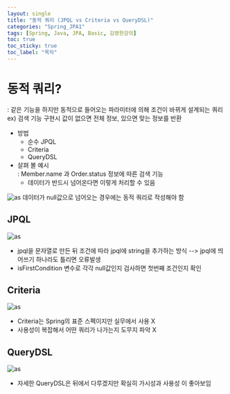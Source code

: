 ```yaml
---
layout: single
title: "동적 쿼리 (JPQL vs Criteria vs QueryDSL)"
categories: "Spring_JPA1"
tags: [Spring, Java, JPA, Basic, 김영한강의]
toc: true
toc_sticky: true
toc_label: "목차"
---
```


# 동적 쿼리?

: 같은 기능을 하지만 동적으로 들어오는 파라미터에 의해 조건이 바뀌게 설계되는 쿼리  
ex) 검색 기능 구현시 값이 없으면 전체 정보, 있으면 맞는 정보를 반환

- 방법
  - 순수 JPQL
  - Criteria
  - QueryDSL
- 살펴 볼 예시  
   : Member.name 과 Order.status 정보에 따른 검색 기능
  - 데이터가 반드시 넘어온다면 이렇게 처리할 수 있음

![as](https://velog.velcdn.com/images%2Fneity16%2Fpost%2Fa0db8aab-a2ef-41b9-84b2-290c511489fc%2F%E1%84%89%E1%85%B3%E1%84%8F%E1%85%B3%E1%84%85%E1%85%B5%E1%86%AB%E1%84%89%E1%85%A3%E1%86%BA%202021-03-18%20%E1%84%8B%E1%85%A9%E1%84%92%E1%85%AE%201.47.46.png)
데이터가 null값으로 넘어오는 경우에는 동적 쿼리로 작성해야 함

## JPQL

![as](https://velog.velcdn.com/images%2Fneity16%2Fpost%2Fcfffd357-a509-4456-b4cd-fa66070638d2%2F%E1%84%89%E1%85%B3%E1%84%8F%E1%85%B3%E1%84%85%E1%85%B5%E1%86%AB%E1%84%89%E1%85%A3%E1%86%BA%202021-03-18%20%E1%84%8B%E1%85%A9%E1%84%92%E1%85%AE%201.55.18.png)

- jpql을 문자열로 만든 뒤 조건에 따라 jpql에 string을 추가하는 방식
  --> jpql에 띄어쓰기 하나라도 틀리면 오류발생
- isFirstCondition 변수로 각각 null값인지 검사하면 첫번째 조건인지 확인

## Criteria

![as](https://velog.velcdn.com/images%2Fneity16%2Fpost%2F526d35a9-7c1e-4b20-a47c-c16365bd99ee%2F%E1%84%89%E1%85%B3%E1%84%8F%E1%85%B3%E1%84%85%E1%85%B5%E1%86%AB%E1%84%89%E1%85%A3%E1%86%BA%202021-03-18%20%E1%84%8B%E1%85%A9%E1%84%92%E1%85%AE%202.08.03.png)

- Criteria는 Spring의 표준 스펙이지만 실무에서 사용 X
- 사용성이 복잡해서 어떤 쿼리가 나가는지 도무지 파악 X

## QueryDSL

![as](https://velog.velcdn.com/images%2Fneity16%2Fpost%2F8cc5f88b-622b-4cb6-b7d3-4529a29fccba%2F%E1%84%89%E1%85%B3%E1%84%8F%E1%85%B3%E1%84%85%E1%85%B5%E1%86%AB%E1%84%89%E1%85%A3%E1%86%BA%202021-03-18%20%E1%84%8B%E1%85%A9%E1%84%92%E1%85%AE%202.10.36.png)

- 자세한 QueryDSL은 뒤에서 다루겠지만 확실히 가시성과 사용성 이 좋아보임
